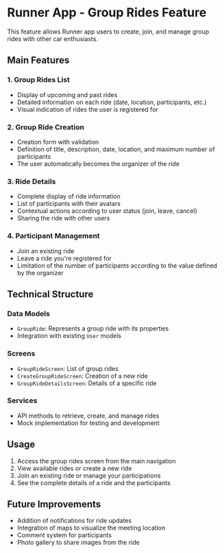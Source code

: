 # Runner App - Group Rides Feature

This feature allows Runner app users to create, join, and manage group rides with other car enthusiasts.

## Main Features

### 1. Group Rides List
- Display of upcoming and past rides
- Detailed information on each ride (date, location, participants, etc.)
- Visual indication of rides the user is registered for

### 2. Group Ride Creation
- Creation form with validation
- Definition of title, description, date, location, and maximum number of participants
- The user automatically becomes the organizer of the ride

### 3. Ride Details
- Complete display of ride information
- List of participants with their avatars
- Contextual actions according to user status (join, leave, cancel)
- Sharing the ride with other users

### 4. Participant Management
- Join an existing ride
- Leave a ride you're registered for
- Limitation of the number of participants according to the value defined by the organizer

## Technical Structure

### Data Models
- `GroupRide`: Represents a group ride with its properties
- Integration with existing `User` models

### Screens
- `GroupRideScreen`: List of group rides
- `CreateGroupRideScreen`: Creation of a new ride
- `GroupRideDetailsScreen`: Details of a specific ride

### Services
- API methods to retrieve, create, and manage rides
- Mock implementation for testing and development

## Usage

1. Access the group rides screen from the main navigation
2. View available rides or create a new ride
3. Join an existing ride or manage your participations
4. See the complete details of a ride and the participants

## Future Improvements

- Addition of notifications for ride updates
- Integration of maps to visualize the meeting location
- Comment system for participants
- Photo gallery to share images from the ride